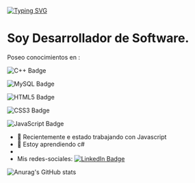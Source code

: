 [![Typing SVG](https://readme-typing-svg.demolab.com?font=Fira+Code&duration=1500&pause=500&color=F7E3E7&multiline=true&width=435&height=100&lines=Bienvenido+!!!;Mi+nombre+es%3A+;Jos%C3%A9+Campos+Chaves)](https://git.io/typing-svg)

# Soy Desarrollador de Software.
Poseo conocimientos en :

![C++ Badge](https://img.shields.io/badge/C%2B%2B-00599C?logo=cplusplus&logoColor=fff&style=flat)

![MySQL Badge](https://img.shields.io/badge/MySQL-4479A1?logo=mysql&logoColor=fff&style=flat) 

![HTML5 Badge](https://img.shields.io/badge/HTML5-E34F26?logo=html5&logoColor=fff&style=flat)

![CSS3 Badge](https://img.shields.io/badge/CSS3-1572B6?logo=css3&logoColor=fff&style=flat)

![JavaScript Badge](https://img.shields.io/badge/JavaScript-F7DF1E?logo=javascript&logoColor=000&style=flat)



- 🔭 Recientemente e estado trabajando con Javascript  
- 🌱 Estoy aprendiendo c#
- 
- Mis redes-sociales: <a href="https://www.linkedin.com/in/josé-joaquín-campos-chávez-620024201/">
  ![LinkedIn Badge](https://img.shields.io/badge/LinkedIn-0A66C2?logo=linkedin&logoColor=fff&style=flat)
</a>



![Anurag's GitHub stats](https://github-readme-stats.vercel.app/api?username=JoseCamp1&show_icons=true&theme=dark)
